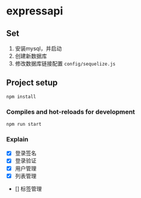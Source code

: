# expressapi

## Set

1. 安装mysql，并启动
2. 创建新数据库
3. 修改数据库链接配置 `config/sequelize.js`

## Project setup
```
npm install
```

### Compiles and hot-reloads for development
```
npm run start
```

### Explain

- [x] 登录签名
- [x] 登录验证
- [x] 用户管理
- [x] 列表管理
- [] 标签管理

